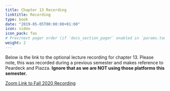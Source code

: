 ```yaml
---
title: Chapter 13 Recording
linktitle: Recording
type: book
date: "2019-05-05T00:00:00+01:00"
icon: video
icon_pack: fas
# Prev/next pager order (if `docs_section_pager` enabled in `params.toml`)
weight: 2
---
```


Below is the link to the optional lecture recording for chapter 13. Please note, this was recorded during a previous semester and makes reference to Peardeck and Piazza. **Ignore that as we are NOT using those platforms this semester.**

[Zoom Link to Fall 2020 Recording](https://4cd.zoom.us/rec/share/TcSDrONyM_de0mJgdJt9Rqyg0dQsN1P62jdw5YMziuBNRJnxrA0f3PD76UOaoni9.DNf-sizJXKYQinsL?startTime=1606427847000)